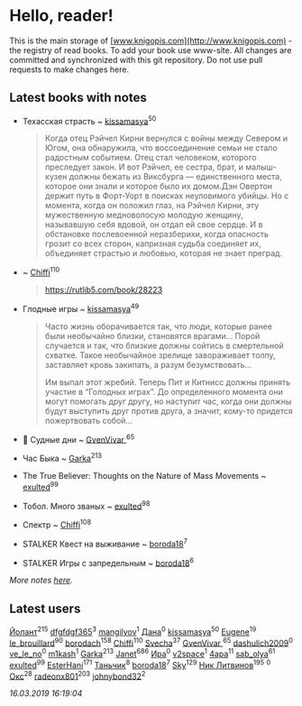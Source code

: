 # Hello, reader!
This is the main storage of [www.knigopis.com](http://www.knigopis.com) - the registry of read books.
To add your book use www-site. All changes are committed and synchronized with this git repository.
Do not use pull requests to make changes here.


## Latest books with notes
* Техасская страсть ~ [kissamasya](users/684/68439978-vkontakte)<sup>50</sup>
    > Когда отец Рэйчел Кирни вернулся с войны между Севером и Югом, она обнаружила, что воссоединение семьи не стало радостным событием. Отец стал человеком, которого преследует закон. И вот Рэйчел, ее сестра, брат, и малыш-кузен должны бежать из Виксбурга — единственного места, которое они знали и которое было их домом.Дэн Овертон держит путь в Форт-Уорт в поисках неуловимого убийцы. Но с момента, когда он положил глаз, на Рэйчел Кирни, эту мужественную медноволосую молодую женщину, называвшую себя вдовой, он отдал ей свое сердце. И в обстановке послевоенной неразберихи, когда опасность грозит со всех сторон, капризная судьба соединяет их, объединяет страстью и любовью, которая не знает преград.

*  ~ [Chiffi](users/105/105831994080785626680-google)<sup>110</sup>
    > https://rutlib5.com/book/28223

* Глодные игры ~ [kissamasya](users/684/68439978-vkontakte)<sup>49</sup>
    > Часто жизнь оборачивается так, что люди, которые ранее были необычайно близки, становятся врагами… Порой случается и так, что близкие должны сойтись в смертельной схватке. Такое необычайное зрелище завораживает толпу, заставляет кровь закипать, а разум безумствовать...
    > 
    > Им выпал этот жребий. Теперь Пит и Китнисс должны принять участие в “Голодных играх”. До определенного момента они могут помогать друг другу, но наступит час, когда они должны будут выступить друг против друга, а значит, кому-то придется пожертвовать собой…

* 👹 Судные дни ~ [GvenVivar ](users/158/158266434925901-facebook)<sup>65</sup>

* Час Быка ~ [Garka](users/115/115753719718250012620-google)<sup>213</sup>

* The True Believer: Thoughts on the Nature of Mass Movements ~ [exulted](users/100/100599204551896265722-google)<sup>99</sup>

* Тобол. Много званых ~ [exulted](users/100/100599204551896265722-google)<sup>98</sup>

* Спектр ~ [Chiffi](users/105/105831994080785626680-google)<sup>108</sup>

* STALKER Квест на выживание ~ [boroda18](users/243/24345139-vkontakte)<sup>7</sup>

* STALKER Игры с запредельным ~ [boroda18](users/243/24345139-vkontakte)<sup>6</sup>


_More notes [here](latest_books_with_notes.md)._


## Latest users
[Йолант](users/104/104690883692185089260-google)<sup>215</sup> 
[dfgfdgf365](users/461/461882414-vkontakte)<sup>3</sup> 
[mangilyov](users/144/144954219-vkontakte)<sup>1</sup> 
[Дана](users/104/104481210200104709566-google)<sup>0</sup> 
[kissamasya](users/684/68439978-vkontakte)<sup>50</sup> 
[Eugene](users/695/695244810674916-facebook)<sup>19</sup> 
[le_brouillard](users/133/13330781-vkontakte)<sup>90</sup> 
[borodach](users/157/15706320-vkontakte)<sup>158</sup> 
[Chiffi](users/105/105831994080785626680-google)<sup>110</sup> 
[Svecha](users/118/118041836581529110049-google)<sup>37</sup> 
[GvenVivar ](users/158/158266434925901-facebook)<sup>65</sup> 
[dashulich2009](users/635/63584582-yandex)<sup>0</sup> 
[ve_le_no](users/552/55208736-vkontakte)<sup>0</sup> 
[m1kash](users/253/25313025-vkontakte)<sup>1</sup> 
[Garka](users/115/115753719718250012620-google)<sup>213</sup> 
[Janet](users/108/108113656204404967440-google)<sup>686</sup> 
[Ира](users/153/153315674-vkontakte)<sup>0</sup> 
[v2space](users/107/107093389362314609212-googleplus)<sup>1</sup> 
[4apa](users/117/117392596378069249667-google)<sup>11</sup> 
[sab_olya](users/139/139338401-vkontakte)<sup>61</sup> 
[exulted](users/100/100599204551896265722-google)<sup>99</sup> 
[EsterHani](users/305/30558181-vkontakte)<sup>171</sup> 
[Таньчик](users/209/2096581563762610-facebook)<sup>8</sup> 
[boroda18](users/243/24345139-vkontakte)<sup>7</sup> 
[Sky](users/118/118049897850017649660-google)<sup>129</sup> 
[Ник Литвинов](users/241/241974816-vkontakte)<sup>195</sup> 
[](users/283/283856668-yandex)<sup>0</sup> 
[Окс](users/102/102536471289425216982-google)<sup>28</sup> 
[radeonx801](users/973/973496-vkontakte)<sup>203</sup> 
[johnybond32](users/304/304041461-yandex)<sup>2</sup> 


_16.03.2019 16:19:04_
